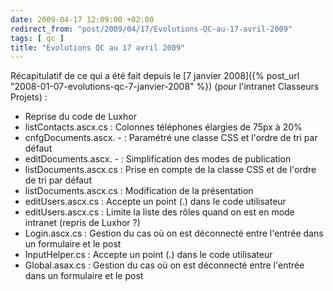 ```yaml
---
date: 2009-04-17 12:09:00 +02:00
redirect_from: "post/2009/04/17/Evolutions-QC-au-17-avril-2009"
tags: [ qc ]
title: "Evolutions QC au 17 avril 2009"
---
```


Récapitulatif de ce qui a été fait depuis le [7 janvier
2008]({% post_url "2008-01-07-evolutions-qc-7-janvier-2008" %}) (pour l'intranet Classeurs Projets) :

* Reprise du code de Luxhor
* listContacts.ascx.cs : Colonnes téléphones élargies de 75px à 20%
* cnfgDocuments.ascx.  - : Paramétré une classe CSS et l'ordre de tri par
défaut
* editDocuments.ascx.  - : Simplification des modes de publication
* listDocuments.ascx.cs : Prise en compte de la classe CSS et de l'ordre
de tri par défaut
* listDocuments.ascx.cs : Modification de la présentation
* editUsers.ascx.cs : Accepte un point (.) dans le code utilisateur
* editUsers.ascx.cs : Limite la liste des rôles quand on est en mode
intranet (repris de Luxhor ?)
* Login.ascx.cs : Gestion du cas où on est déconnecté entre l'entrée
dans un formulaire et le post
* InputHelper.cs : Accepte un point (.) dans le code utilisateur
* Global.asax.cs : Gestion du cas où on est déconnecté entre l'entrée
dans un formulaire et le post
